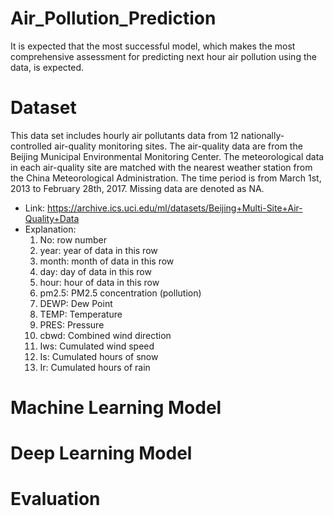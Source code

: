 # Air_Pollution_Prediction

It is expected that the most successful model, which makes the most comprehensive assessment for predicting next hour air pollution using the data, is expected.

# Dataset
This data set includes hourly air pollutants data from 12 nationally-controlled air-quality monitoring sites. The air-quality data are from the Beijing Municipal Environmental Monitoring Center. The meteorological data in each air-quality site are matched with the nearest weather station from the China Meteorological Administration. The time period is from March 1st, 2013 to February 28th, 2017. Missing data are denoted as NA.

- Link: https://archive.ics.uci.edu/ml/datasets/Beijing+Multi-Site+Air-Quality+Data
- Explanation:
    1. No: row number
    2. year: year of data in this row
    3. month: month of data in this row
    4. day: day of data in this row
    5. hour: hour of data in this row
    6. pm2.5: PM2.5 concentration (pollution)
    7. DEWP: Dew Point
    8. TEMP: Temperature
    9. PRES: Pressure
    10. cbwd: Combined wind direction
    11. Iws: Cumulated wind speed
    12. Is: Cumulated hours of snow
    13. Ir: Cumulated hours of rain


# Machine Learning Model


# Deep Learning Model


# Evaluation

